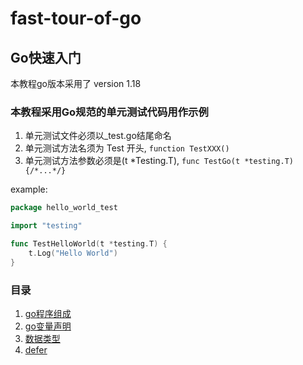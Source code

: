 # fast-tour-of-go
## Go快速入门
本教程go版本采用了 version 1.18
### 本教程采用Go规范的单元测试代码用作示例
1. 单元测试文件必须以_test.go结尾命名
2. 单元测试方法名须为 Test 开头, `function TestXXX()`
3. 单元测试方法参数必须是(t *Testing.T), `func TestGo(t *testing.T){/*...*/}`

example:

```go
package hello_world_test

import "testing"

func TestHelloWorld(t *testing.T) {
	t.Log("Hello World")
}
```

### 目录
1. [go程序组成](https://github.com/thatshinji/fast-tour-of-go/tree/main/src/program_composition)
2. [go变量声明](https://github.com/thatshinji/fast-tour-of-go/tree/main/src/declaration)
3. [数据类型](https://github.com/thatshinji/fast-tour-of-go/tree/main/src/data_type)
4. [defer](https://github.com/thatshinji/fast-tour-of-go/tree/main/src/deferred)